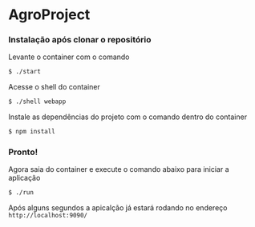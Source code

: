 # AgroProject
### Instalação após clonar o repositório

Levante o container com o comando
```sh
$ ./start
```

Acesse o shell do container
```sh
$ ./shell webapp
```

Instale as dependências do projeto com o comando dentro do container
```sh
$ npm install
```

### Pronto!
Agora saia do container e execute o comando abaixo para iniciar a aplicação
```sh
$ ./run
```
Após alguns segundos a apicalção já estará rodando no endereço `http://localhost:9090/`
